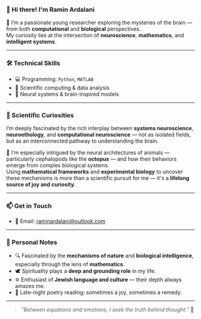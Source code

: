 ### 👋 Hi there! I'm **Ramin Ardalani**

🧠 I’m a passionate young researcher exploring the mysteries of the brain — from both **computational** and **biological** perspectives.  
My curiosity lies at the intersection of **neuroscience**, **mathematics**, and **intelligent systems**.

---

### 🛠️ Technical Skills

- 💻 Programming: `Python`, `MATLAB`
- 🧪 Scientific computing & data analysis
- 🧠 Neural systems & brain-inspired models

---

### 🔬 Scientific Curiosities

I’m deeply fascinated by the rich interplay between **systems neuroscience**, **neuroethology**, and **computational neuroscience** — not as isolated fields, but as an interconnected pathway to understanding the brain.

🐙 I'm especially intrigued by the neural architectures of animals — particularly cephalopods like the **octopus** — and how their behaviors emerge from complex biological systems.  
Using **mathematical frameworks** and **experimental biology** to uncover these mechanisms is more than a scientific pursuit for me — it's a **lifelong source of joy and curiosity**.

---

### 📫 Get in Touch

- 📧 Email: [raminardalani@outlook.com](mailto:raminardalani@outlook.com)

---

### 🌱 Personal Notes

- 🔍 Fascinated by the **mechanisms of nature** and **biological intelligence**, especially through the lens of **mathematics**.
- 🕊️ Spirituality plays a **deep and grounding role** in my life.
- ✡️ Enthusiast of **Jewish language and culture** — their depth always amazes me.
- 📜 Late-night poetry reading: sometimes a joy, sometimes a remedy.

---

> _“Between equations and emotions, I seek the truth behind thought.”_ 🧬
